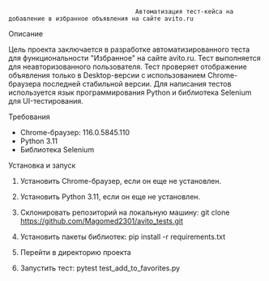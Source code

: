

                                       Автоматизация тест-кейса на добавление в избранное объявления на сайте avito.ru

 Описание
 
Цель проекта заключается в разработке автоматизированного теста для функциональности "Избранное" на сайте avito.ru. Тест выполняется для неавторизованного пользователя. Тест проверяет отображение объявления только в Desktop-версии с использованием Chrome-браузера последней стабильной версии. Для написания тестов используется язык программирования Python и библиотека Selenium для UI-тестирования.

 Требования

- Chrome-браузер: 116.0.5845.110
- Python 3.11
- Библиотека Selenium

 Установка и запуск

1. Установить Chrome-браузер, если он еще не установлен.
2. Установить Python 3.11, если он еще не установлен.
3. Склонировать репозиторий на локальную машину:
   git clone https://github.com/Magomed2301/avito_tests.git
4. Установить пакеты библиотек: pip install -r requirements.txt 

5. Перейти в директорию проекта
6. Запустить тест:
   pytest test_add_to_favorites.py
